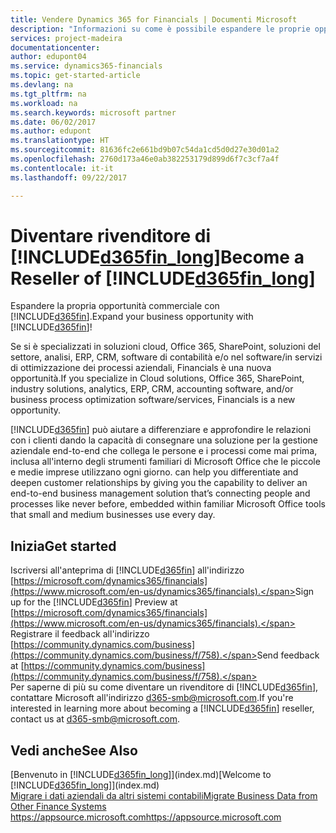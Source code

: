 ```yaml
---
title: Vendere Dynamics 365 for Financials | Documenti Microsoft
description: "Informazioni su come è possibile espandere le proprie opportunità di business e diventando partner Microsoft e rivenditore di Dynamics 365 for Financials."
services: project-madeira
documentationcenter: 
author: edupont04
ms.service: dynamics365-financials
ms.topic: get-started-article
ms.devlang: na
ms.tgt_pltfrm: na
ms.workload: na
ms.search.keywords: microsoft partner
ms.date: 06/02/2017
ms.author: edupont
ms.translationtype: HT
ms.sourcegitcommit: 81636fc2e661bd9b07c54da1cd5d0d27e30d01a2
ms.openlocfilehash: 2760d173a46e0ab382253179d899d6f7c3cf7a4f
ms.contentlocale: it-it
ms.lasthandoff: 09/22/2017

---
```

# <a name="become-a-reseller-of-included365finlongincludesd365finlongmdmd"></a><span data-ttu-id="764b5-103">Diventare rivenditore di [!INCLUDE[d365fin_long](includes/d365fin_long_md.md)]</span><span class="sxs-lookup"><span data-stu-id="764b5-103">Become a Reseller of [!INCLUDE[d365fin_long](includes/d365fin_long_md.md)]</span></span>
<span data-ttu-id="764b5-104">Espandere la propria opportunità commerciale con [!INCLUDE[d365fin](includes/d365fin_md.md)].</span><span class="sxs-lookup"><span data-stu-id="764b5-104">Expand your business opportunity with [!INCLUDE[d365fin](includes/d365fin_md.md)]!</span></span>  

<span data-ttu-id="764b5-105">Se si è specializzati in soluzioni cloud, Office 365, SharePoint, soluzioni del settore, analisi, ERP, CRM, software di contabilità e/o nel software/in servizi di ottimizzazione dei processi aziendali, Financials è una nuova opportunità.</span><span class="sxs-lookup"><span data-stu-id="764b5-105">If you specialize in Cloud solutions, Office 365, SharePoint, industry solutions, analytics, ERP, CRM, accounting software, and/or business process optimization software/services, Financials is a new opportunity.</span></span>   

[!INCLUDE[d365fin](includes/d365fin_md.md)]<span data-ttu-id="764b5-106"> può aiutare a differenziare e approfondire le relazioni con i clienti dando la capacità di consegnare una soluzione per la gestione aziendale end-to-end che collega le persone e i processi come mai prima, inclusa all'interno degli strumenti familiari di Microsoft Office che le piccole e medie imprese utilizzano ogni giorno.</span><span class="sxs-lookup"><span data-stu-id="764b5-106"> can help you differentiate and deepen customer relationships by giving you the capability to deliver an end-to-end business management solution that’s connecting people and processes like never before, embedded within familiar Microsoft Office tools that small and medium businesses use every day.</span></span>  

## <a name="get-started"></a><span data-ttu-id="764b5-107">Inizia</span><span class="sxs-lookup"><span data-stu-id="764b5-107">Get started</span></span>
<span data-ttu-id="764b5-108">Iscriversi all'anteprima di [!INCLUDE[d365fin](includes/d365fin_md.md)] all'indirizzo [https://microsoft.com/dynamics365/financials](https://www.microsoft.com/en-us/dynamics365/financials).</span><span class="sxs-lookup"><span data-stu-id="764b5-108">Sign up for the [!INCLUDE[d365fin](includes/d365fin_md.md)] Preview at [https://microsoft.com/dynamics365/financials](https://www.microsoft.com/en-us/dynamics365/financials).</span></span>  
<span data-ttu-id="764b5-109">Registrare il feedback all'indirizzo [https://community.dynamics.com/business](https://community.dynamics.com/business/f/758).</span><span class="sxs-lookup"><span data-stu-id="764b5-109">Send feedback at [https://community.dynamics.com/business](https://community.dynamics.com/business/f/758).</span></span>  
<span data-ttu-id="764b5-110">Per saperne di più su come diventare un rivenditore di [!INCLUDE[d365fin](includes/d365fin_md.md)], contattare Microsoft all'indirizzo [d365-smb@microsoft.com](mailto:d365-smb@microsoft.com).</span><span class="sxs-lookup"><span data-stu-id="764b5-110">If you're interested in learning more about becoming a [!INCLUDE[d365fin](includes/d365fin_md.md)] reseller, contact us at [d365-smb@microsoft.com](mailto:d365-smb@microsoft.com).</span></span>  

## <a name="see-also"></a><span data-ttu-id="764b5-111">Vedi anche</span><span class="sxs-lookup"><span data-stu-id="764b5-111">See Also</span></span>
<span data-ttu-id="764b5-112">[Benvenuto in [!INCLUDE[d365fin_long](includes/d365fin_long_md.md)]](index.md)</span><span class="sxs-lookup"><span data-stu-id="764b5-112">[Welcome to [!INCLUDE[d365fin_long](includes/d365fin_long_md.md)]](index.md)</span></span>  
[<span data-ttu-id="764b5-113">Migrare i dati aziendali da altri sistemi contabili</span><span class="sxs-lookup"><span data-stu-id="764b5-113">Migrate Business Data from Other Finance Systems</span></span>](upload-data.md)  
[<span data-ttu-id="764b5-114">https://appsource.microsoft.com</span><span class="sxs-lookup"><span data-stu-id="764b5-114">https://appsource.microsoft.com</span></span>](https://appsource.microsoft.com/en-us/?product=project-madeira)  

